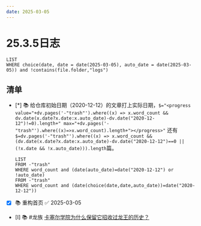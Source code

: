 ```yaml
---
date: 2025-03-05
---
```


# 25.3.5日志

```dataview
LIST
WHERE choice(date, date = date(2025-03-05), auto_date = date(2025-03-05)) and !contains(file.folder,"logs")
```

## 清单

- [*] 📚 给仓库初始日期（2020-12-12）的文章打上实际日期，`$="<progress value="+dv.pages('-"trash"').where((x) => x.word_count && dv.date(x.date?x.date:x.auto_date)-dv.date("2020-12-12")!=0).length+" max="+dv.pages('-"trash"').where((x)=>x.word_count).length+"></progress>"` 还有`$=dv.pages('-"trash"').where((x) => x.word_count && (dv.date(x.date?x.date:x.auto_date)-dv.date("2020-12-12")==0 || (!x.date && !x.auto_date))).length`篇。
    ```dataview
    LIST
    FROM -"trash"
    WHERE word_count and (date(auto_date)=date("2020-12-12") or !auto_date)
    FROM -"trash"
    WHERE word_count and (date(choice(date,date,auto_date))=date("2020-12-12"))
    ```
- [x] 📚 重构首页 ✅ 2025-03-05
- [I] 📚 #龙族 [卡塞尔学院为什么保留它招收过龙王的历史？](../DR/卡塞尔学院为什么保留它招收过龙王的历史？.md)
